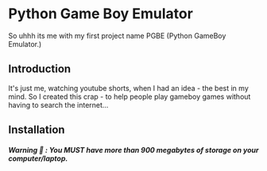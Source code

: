 # Python Game Boy Emulator
So uhhh its me with my first project name PGBE (Python GameBoy Emulator.)
## Introduction
It's just me, watching youtube shorts, when I had an idea - the best in my mind. So I created this crap - to help people play gameboy games without having to search the internet...
## Installation
##### Warning 🔴 : You MUST have more than 900 megabytes of storage on your computer/laptop.
